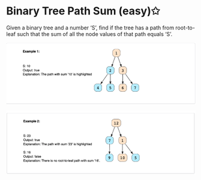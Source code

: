 # Binary Tree Path Sum (easy)✩

Given a binary tree and a number ‘S’, find if the tree has a path from 
root-to-leaf such that the sum of all the node values of that path equals ‘S’.

![Binary Tree Path Sum Example 1](./../../../../assets/btree_path_sum_1.png)

![Binary Tree Path Sum Example 2](./../../../../assets/btree_path_sum_2.png)

